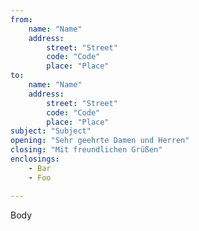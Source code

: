 ```yaml
---
from:
	name: "Name"
	address:
		street: "Street"
		code: "Code"
		place: "Place"
to:
	name: "Name"
	address:
		street: "Street"
		code: "Code"
		place: "Place"
subject: "Subject"
opening: "Sehr geehrte Damen und Herren"
closing: "Mit freundlichen Grüßen"
enclosings: 
	- Bar
	- Foo

---
```


Body

